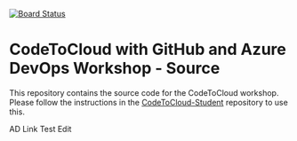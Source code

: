 [![Board Status](https://dev.azure.com/MichaelKloos/2f75891c-6579-4e80-a315-fda264be0432/1bec7a8b-700d-429e-927b-33333029151e/_apis/work/boardbadge/e2af2eab-40ec-4bb0-8a6e-35bcd76d2601)](https://dev.azure.com/MichaelKloos/2f75891c-6579-4e80-a315-fda264be0432/_boards/board/t/1bec7a8b-700d-429e-927b-33333029151e/Microsoft.RequirementCategory)
# CodeToCloud with GitHub and Azure DevOps Workshop - Source
This repository contains the source code for the CodeToCloud workshop. Please follow the instructions in the [CodeToCloud-Student](https://github.com/InsightDI-workshops/CodeToCloud-Student) repository to use this.

AD Link Test Edit
